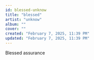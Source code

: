 ```yaml
---
id: blessed-unknow
title: "blessed"
artist: "unknow"
album: ""
cover: ""
created: "February 7, 2025, 11:39 PM"
updated: "February 7, 2025, 11:39 PM"
---
```


Blessed assurance